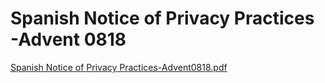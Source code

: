 # Spanish Notice of Privacy Practices -Advent 0818

[Spanish Notice of Privacy Practices-Advent0818.pdf](Spanish%20Notice%20of%20Privacy%20Practices%20-Advent%200818%20ce97eedc054946719d51fb641a1f1bf9/Spanish_Notice_of_Privacy_Practices-Advent0818.pdf)